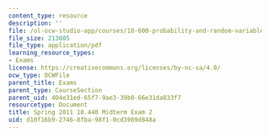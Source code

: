 ```yaml
---
content_type: resource
description: ''
file: /ol-ocw-studio-app/courses/18-600-probability-and-random-variables-fall-2019/d10f16b927468fba98f10cd3989d848a_MIT18_600F19_mid2_S2011.pdf
file_size: 213605
file_type: application/pdf
learning_resource_types:
- Exams
license: https://creativecommons.org/licenses/by-nc-sa/4.0/
ocw_type: OCWFile
parent_title: Exams
parent_type: CourseSection
parent_uid: 404e31ed-65f7-9ae3-39b0-66e31da833f7
resourcetype: Document
title: Spring 2011 18.440 Midterm Exam 2
uid: d10f16b9-2746-8fba-98f1-0cd3989d848a
---
```

